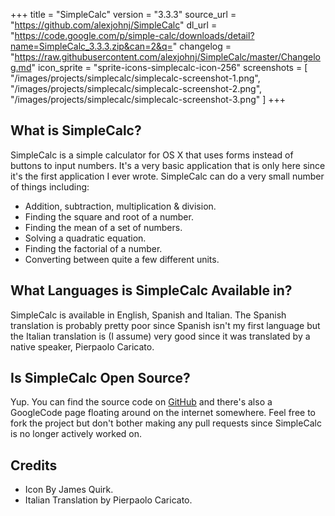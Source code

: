 +++
title = "SimpleCalc"
version = "3.3.3"
source_url = "https://github.com/alexjohnj/SimpleCalc"
dl_url = "https://code.google.com/p/simple-calc/downloads/detail?name=SimpleCalc_3.3.3.zip&can=2&q="
changelog = "https://raw.githubusercontent.com/alexjohnj/SimpleCalc/master/Changelog.md"
icon_sprite = "sprite-icons-simplecalc-icon-256"
screenshots = [
	"/images/projects/simplecalc/simplecalc-screenshot-1.png",
	"/images/projects/simplecalc/simplecalc-screenshot-2.png",
	"/images/projects/simplecalc/simplecalc-screenshot-3.png"
]
+++

## What is SimpleCalc?

SimpleCalc is a simple calculator for OS X that uses forms instead of buttons to input numbers. It's a very basic application that is only here since it's the first application I ever wrote. SimpleCalc can do a very small number of things including:

- Addition, subtraction, multiplication & division.
- Finding the square and root of a number. 
- Finding the mean of a set of numbers.
- Solving a quadratic equation.
- Finding the factorial of a number.
- Converting between quite a few different units.

## What Languages is SimpleCalc Available in?

SimpleCalc is available in English, Spanish and Italian. The Spanish translation is probably pretty poor since Spanish isn't my first language but the Italian translation is (I assume) very good since it was translated by a native speaker, Pierpaolo Caricato. 

## Is SimpleCalc Open Source?

Yup. You can find the source code on [GitHub][simplecalc-github] and there's also a GoogleCode page floating around on the internet somewhere. Feel free to fork the project but don't bother making any pull requests since SimpleCalc is no longer actively worked on. 

## Credits

- Icon By James Quirk.
- Italian Translation by Pierpaolo Caricato.

[simplecalc-github]: https://github.com/alexjohnj/SimpleCalc